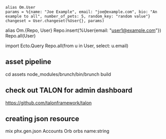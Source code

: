 


```
alias Om.User
params = %{name: "Joe Example", email: "joe@example.com", bio: "An example to all", number_of_pets: 5, random_key: "random value"}
changeset = User.changeset(%User{}, params)
```

alias Om.{Repo, User}
Repo.insert(%User{email: "user1@example.com"})
Repo.all(User)

import Ecto.Query
Repo.all(from u in User, select: u.email)


## asset pipeline 

cd assets
node_modules/brunch/bin/brunch build


## check out TALON for admin dashboard
https://github.com/talonframework/talon


## creating json resource

mix phx.gen.json Accounts Orb orbs name:string